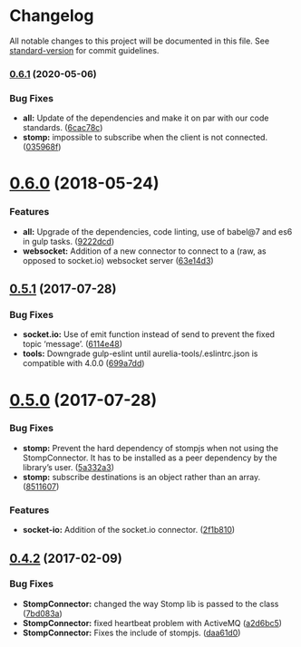 # Changelog

All notable changes to this project will be documented in this file. See [standard-version](https://github.com/conventional-changelog/standard-version) for commit guidelines.

### [0.6.1](https://github.com/atomictech/aurelia-pubsub/compare/v0.6.0...v0.6.1) (2020-05-06)


### Bug Fixes

* **all:** Update of the dependencies and make it on par with our code standards. ([6cac78c](https://github.com/atomictech/aurelia-pubsub/commit/6cac78c5b1ad8488b0844ef308bc8fc588c2eef2))
* **stomp:** impossible to subscribe when the client is not connected. ([035968f](https://github.com/atomictech/aurelia-pubsub/commit/035968f9256bdb36708d40b57758daef086d7d26))

<a name="0.6.0"></a>
# [0.6.0](https://github.com/atomictech/aurelia-pubsub/compare/v0.5.1...v0.6.0) (2018-05-24)


### Features

* **all:** Upgrade of the dependencies, code linting, use of babel@7 and es6 in gulp tasks. ([9222dcd](https://github.com/atomictech/aurelia-pubsub/commit/9222dcd))
* **websocket:** Addition of a new connector to connect to a (raw, as opposed to socket.io) websocket server ([63e14d3](https://github.com/atomictech/aurelia-pubsub/commit/63e14d3))



<a name="0.5.1"></a>
## [0.5.1](https://github.com/atomictech/aurelia-pubsub/compare/v0.5.0...v0.5.1) (2017-07-28)


### Bug Fixes

* **socket.io:** Use of emit function instead of send to prevent the fixed topic ‘message’. ([6114e48](https://github.com/atomictech/aurelia-pubsub/commit/6114e48))
* **tools:** Downgrade gulp-eslint until aurelia-tools/.eslintrc.json is compatible with 4.0.0 ([699a7dd](https://github.com/atomictech/aurelia-pubsub/commit/699a7dd))



<a name="0.5.0"></a>
# [0.5.0](https://github.com/atomictech/aurelia-pubsub/compare/0.4.2...v0.5.0) (2017-07-28)


### Bug Fixes

* **stomp:** Prevent the hard dependency of stompjs when not using the StompConnector. It has to be installed as a peer dependency by the library’s user. ([5a332a3](https://github.com/atomictech/aurelia-pubsub/commit/5a332a3))
* **stomp:** subscribe destinations is an object rather than an array. ([8511607](https://github.com/atomictech/aurelia-pubsub/commit/8511607))


### Features

* **socket-io:** Addition of the socket.io connector. ([2f1b810](https://github.com/atomictech/aurelia-pubsub/commit/2f1b810))



<a name="0.4.2"></a>
## [0.4.2](https://github.com/atomictech/aurelia-pubsub/compare/7bd083a...0.4.2) (2017-02-09)


### Bug Fixes

* **StompConnector:** changed the way Stomp lib is passed to the class ([7bd083a](https://github.com/atomictech/aurelia-pubsub/commit/7bd083a))
* **StompConnector:** fixed heartbeat problem with ActiveMQ ([a2d6bc5](https://github.com/atomictech/aurelia-pubsub/commit/a2d6bc5))
* **StompConnector:** Fixes the include of stompjs. ([daa61d0](https://github.com/atomictech/aurelia-pubsub/commit/daa61d0))
